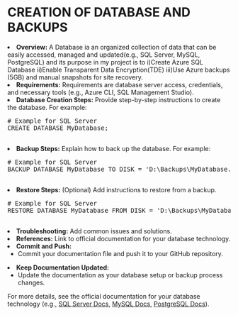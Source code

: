 # CREATION OF DATABASE AND BACKUPS<!DOCTYPE html>

<li><strong>Overview:</strong> A Database ia an organized collection of data that can be easily accessed, managed and updated(e.g., SQL Server, MySQL, PostgreSQL) and its purpose in my project is to i)Create Azure SQL Database 
                 ii)Enable Transparent Data Encryption(TDE)
                 iii)Use Azure backups (5GB) and manual snapshots for site recovery.</li>
                <li><strong>Requirements:</strong> Requirements are database server access, credentials, and necessary tools (e.g., Azure CLI, SQL Management Studio).</li>
                <li><strong>Database Creation Steps:</strong> Provide step-by-step instructions to create the database. For example:
                    <pre>
# Example for SQL Server
CREATE DATABASE MyDatabase;
                    </pre>
                </li>
                <li><strong>Backup Steps:</strong> Explain how to back up the database. For example:
                    <pre>
# Example for SQL Server
BACKUP DATABASE MyDatabase TO DISK = 'D:\Backups\MyDatabase.bak';
                    </pre>
                </li>
                <li><strong>Restore Steps:</strong> (Optional) Add instructions to restore from a backup.
                    <pre>
# Example for SQL Server
RESTORE DATABASE MyDatabase FROM DISK = 'D:\Backups\MyDatabase.bak';
                    </pre>
                </li>
                <li><strong>Troubleshooting:</strong> Add common issues and solutions.</li>
                <li><strong>References:</strong> Link to official documentation for your database technology.</li>
            </ul>
        </li>
        <li>
            <strong>Commit and Push:</strong>
            <ul>
                <li>Commit your documentation file and push it to your GitHub repository.</li>
            </ul>
        </li>
        <li>
            <strong>Keep Documentation Updated:</strong>
            <ul>
                <li>Update the documentation as your database setup or backup process changes.</li>
            </ul>
        </li>
    </ol>
    <p>
        For more details, see the official documentation for your database technology (e.g., 
        <a href="https://learn.microsoft.com/en-us/sql/" target="_blank">SQL Server Docs</a>, 
        <a href="https://dev.mysql.com/doc/" target="_blank">MySQL Docs</a>, 
        <a href="https://www.postgresql.org/docs/" target="_blank">PostgreSQL Docs</a>).
    </p>
</body>
</html>
